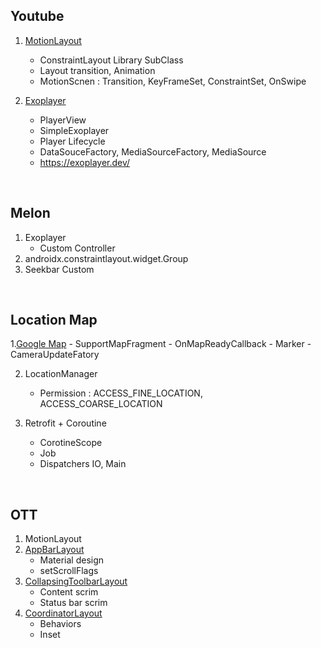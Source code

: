 
## Youtube

1. [MotionLayout](https://developer.android.com/training/constraint-layout/motionlayout/examples?hl=ko)
	- ConstraintLayout Library SubClass
	- Layout transition, Animation
	- MotionScnen : Transition, KeyFrameSet, ConstraintSet, OnSwipe

2. [Exoplayer](https://developer.android.com/guide/topics/media/exoplayer?hl=ko)
	- PlayerView
	- SimpleExoplayer
	- Player Lifecycle
	- DataSouceFactory, MediaSourceFactory, MediaSource
	- https://exoplayer.dev/

<br>

## Melon

1. Exoplayer
	- Custom Controller
2. androidx.constraintlayout.widget.Group
3. Seekbar Custom

<br>

## Location Map

1.[Google Map](https://developers.google.com/maps/documentation/android-skd/start?hl=ko)
	- SupportMapFragment
	- OnMapReadyCallback
	- Marker
	- CameraUpdateFatory

2. LocationManager
	- Permission : ACCESS_FINE_LOCATION, ACCESS_COARSE_LOCATION

3. Retrofit + Coroutine
	- CorotineScope
	- Job
	- Dispatchers IO, Main

<br>

## OTT

1. MotionLayout
2. [AppBarLayout](https://developer.android.com/reference/com/google/android/material/appbar/AppBarLayout)
   - Material design
   - setScrollFlags
3. [CollapsingToolbarLayout](https://developer.android.com/reference/com/google/android/material/appbar/CollapsingToolbarLayout?hl=en)
   - Content scrim
   - Status bar scrim
4. [CoordinatorLayout](https://developer.android.com/reference/androidx/coordinatorlayout/widget/CoordinatorLayout)
   - Behaviors
   - Inset

